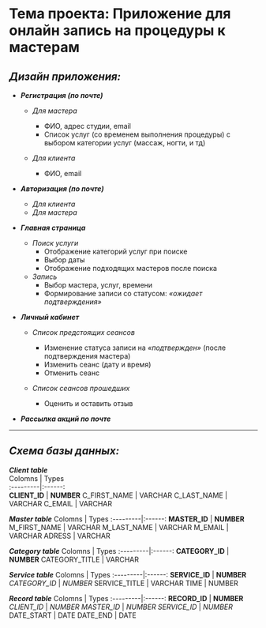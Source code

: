 # Тема проекта: Приложение для онлайн запись на процедуры к мастерам

## _Дизайн приложения:_
* ___Регистрация (по почте)___
    * _Для мастера_
        * ФИО, адрес студии, email
		* Список услуг (со временем выполнения процедуры) с выбором категории услуг (массаж, ногти, и тд)

	* _Для клиента_
		* ФИО, email

* ___Авторизация (по почте)___
	* _Для клиента_
	* _Для мастера_

* ___Главная страница___
	* _Поиск услуги_ 
		* Отображение категорий услуг при поиске
		* Выбор даты
		* Отображение подходящих мастеров после поиска
	* _Запись_
		* Выбор мастера, услуг, времени 
		* Формирование записи со статусом: _«ожидает подтверждения»_
		

* ___Личный кабинет___
	* _Список предстоящих сеансов_
		* Изменение статуса записи на _«подтвержден»_ (после подтверждения мастера)
		* Изменить сеанс (дату и время)
		* Отменить сеанс

	* _Список сеансов прошедших_
		* Оценить и оставить отзыв

* ___Рассылка акций по почте___

***
## _Схема базы данных:_
___Client table___             
Colomns | Types                
:---------|:------:            
__CLIENT_ID__ | __NUMBER__
C_FIRST_NAME | VARCHAR
C_LAST_NAME | VARCHAR
C_EMAIL | VARCHAR

___Master table___ 
Colomns | Types
:---------|:------:
__MASTER_ID__ | __NUMBER__
M_FIRST_NAME | VARCHAR
M_LAST_NAME | VARCHAR
M_EMAIL | VARCHAR
ADRESS | VARCHAR

___Category table___
Colomns | Types
:---------|:------:
__CATEGORY_ID__ | __NUMBER__
CATEGORY_TITLE | VARCHAR

___Service table___
Colomns | Types
:---------|:------:
__SERVICE_ID__ | __NUMBER__
_CATEGORY_ID_ | _NUMBER_
SERVICE_TITLE | VARCHAR
TIME | NUMBER

___Record table___
Colomns | Types
:---------|:------:
__RECORD_ID__ | __NUMBER__
_CLIENT_ID_ | _NUMBER_
_MASTER_ID_ | _NUMBER_
_SERVICE_ID_ | _NUMBER_
DATE_START | DATE
DATE_END | DATE
